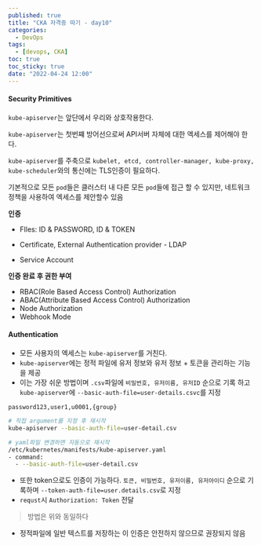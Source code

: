 ```yaml
---
published: true
title: "CKA 자격증 따기 - day10"
categories:
  - DevOps
tags:
  - [devops, CKA]
toc: true
toc_sticky: true
date: "2022-04-24 12:00"
---
```


#### Security Primitives

`kube-apiserver`는 앞단에서 우리와 상호작용한다. 

`kube-apiserver`는 첫번쨰 방어선으로써 API서버 자체에 대한 엑세스를 제어해야 한다.

`kube-apiserver`를 주축으로 `kubelet, etcd, controller-manager, kube-proxy, kube-scheduler`와의 통신에는 TLS인증이 필요하다.

기본적으로 모든 `pod`들은 클러스터 내 다른 모든 `pod`들에 접근 할 수 있지만, 네트워크 정책을 사용하여 엑세스를 제안할수 있음

**인증**

* FIles: ID & PASSWORD, ID & TOKEN

* Certificate, External Authentication provider - LDAP

* Service Account

**인증 완료 후 권한 부여**

* RBAC(Role Based Access Control) Authorization
* ABAC(Attribute Based Access Control) Authorization
* Node Authorization
* Webhook Mode

#### Authentication

* 모든 사용자의 엑세스는 `kube-apiserver`를 거친다.
* `kube-apiserver`에는 정적 파일에 유저 정보와 유저 정보 + 토큰을 관리하는 기능을 제공
* 이는 가장 쉬운 방법이며 `.csv`파일에 `비밀번호, 유저이름, 유저ID` 순으로 기록 하고 `kube-apiserver`에 `--basic-auth-file=user-details.csvc`를 지정

```csv
password123,user1,u0001,{group}
```

```bash
# 직접 argument를 지정 후 재시작
kube-apiserver --basic-auth-file=user-detail.csv

# yaml파일 변경하면 자동으로 재시작
/etc/kubernetes/manifests/kube-apiserver.yaml
- command:
  - --basic-auth-file=user-detail.csv
```

* 또한 token으로도 인증이 가능하다. `토큰, 비밀번호, 유저이름, 유저아이디` 순으로 기록하며 `--token-auth-file=user.details.csv`로 지정
* `requst`시 `Authorization: Token` 전달

> 방법은 위와 동일하다

* 정적파일에 일반 텍스트를 저장하는 이 인증은 안전하지 않으므로 권장되지 않음
